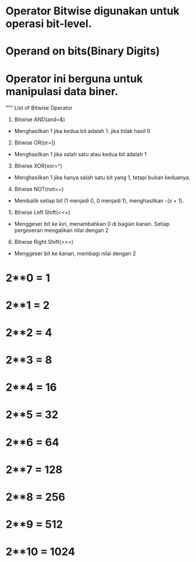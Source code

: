 # Operator Bitwise digunakan untuk operasi bit-level.
# Operand on bits(Binary Digits)
# Operator ini berguna untuk manipulasi data biner.

"""
List of Bitwise Operator
1. Bitwise AND(and=&)
 - Menghasilkan 1 jika kedua bit adalah 1. jika tidak hasil 0
2. Bitwise OR(or=|)
 - Menghasilkan 1 jika salah satu atau kedua bit adalah 1
3. Bitwise XOR(xor=^)
 - Menghasilkan 1 jika hanya salah satu bit yang 1, tetapi bukan keduanya.
4. Bitwise NOT(not=~)
 - Membalik setiap bit (1 menjadi 0, 0 menjadi 1), menghasilkan -(x + 1).
5. Bitwise Left Shift(<<=)
 - Menggeser bit ke kiri, menambahkan 0 di bagian kanan. Setiap pergeseran mengalikan nilai dengan 2
6. Bitwise Right Shift(>>=)
 - Menggeser bit ke kanan, membagi nilai dengan 2

# 2**0 = 1
# 2**1 = 2
# 2**2 = 4
# 2**3 = 8
# 2**4 = 16
# 2**5 = 32
# 2**6 = 64
# 2**7 = 128
# 2**8 = 256
# 2**9 = 512
# 2**10 = 1024